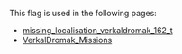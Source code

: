 This flag is used in the following pages:
 - [missing_localisation_verkaldromak_162_t](../events/missing_localisation_verkaldromak_162_t.md)
 - [VerkalDromak_Missions](../missions/VerkalDromak_Missions.md)
